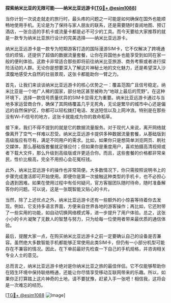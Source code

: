 **探索纳米比亚的无限可能——纳米比亚远游卡[[TG💪+ @esim1088](https://t.me/s/esim1088)]**

当你计划一次说走就走的旅行时，最头疼的问题之一可能是如何确保在国外也能顺畅地使用手机。无论是为了保持与家人朋友的联系，还是需要随时查阅地图、预订酒店，一张合适的手机卡或流量卡都是必不可少的工具。而今天要给大家推荐的就是一款专为纳米比亚旅行设计的完美选择——纳米比亚远游卡。

纳米比亚远游卡是一款专为短期游客打造的国际漫游SIM卡，它不仅解决了跨境通信的烦恼，还提供了超值的数据流量套餐，让你在异国他乡也能享受到如同在家一般的便利体验。这款卡非常适合那些即将前往纳米比亚旅游、商务考察或者进行探险活动的人群。无论你是想要深入了解这片神秘土地的文化魅力，还是希望深入沙漠腹地感受大自然的壮丽景观，这张卡都能助你一臂之力。

首先，让我们来谈谈纳米比亚远游卡的核心优势之一：覆盖范围广且信号稳定。纳米比亚是一个地广人稀的国家，部分地区甚至被称为“地球上最后的荒野”。在这种环境下，选择一款信号质量优异的SIM卡显得尤为重要。纳米比亚远游卡通过与当地多家运营商合作，确保了其网络覆盖几乎无死角，无论是繁华的城市中心还是偏远的自然保护区，你都可以轻松拨打电话、发送短信以及上网冲浪。特别是在那些没有Wi-Fi信号的地方，这张卡就能成为你的救命稻草。

接下来，我们不得不提到的就是它的数据流量服务。对于现代人来说，离开网络就像离开了空气一样难以忍受。纳米比亚远游卡提供多种数据流量套餐，从基础版到高级版应有尽有，满足不同用户的需求。比如，如果你只是想简单浏览网页、刷社交媒体，那么基础版套餐就足够应付；但如果你是重度用户，喜欢拍摄高清视频或者下载大文件，那么升级到高级版或许更适合你。而且，这些套餐的价格都非常亲民，性价比极高，完全不用担心会花冤枉钱。

此外，纳米比亚远游卡的操作也非常简便。大多数情况下，你只需按照说明书上的步骤完成激活即可开始使用。即便你是第一次接触这种类型的手机卡，也不必担心会遇到困难。如果在使用过程中有任何疑问，官方客服团队随时待命，随时准备解答你的问题。可以说，这是一张既智能又贴心的卡片。

当然，除了上述优点之外，纳米比亚远游卡还有一些额外的小惊喜等待着你去发现。例如，它支持多语言界面，方便来自世界各地的游客操作；再比如，它还附带了一些实用的功能，如自动切换网络模式等，进一步提升了用户体验。总之，这张小小的卡片凝聚了无数人的智慧与努力，只为给每一位使用者带来最优质的通信体验。

最后，提醒大家一点，在购买纳米比亚远游卡之前一定要确认自己的设备是否兼容。虽然绝大多数智能手机都能够正常使用此类SIM卡，但仍有一小部分机型可能存在不兼容的情况。因此，在下单前最好先检查一下自己的手机规格，并咨询相关专业人士的意见。

总而言之，纳米比亚远游卡绝对是你纳米比亚之旅的最佳伴侣。它不仅能够帮助你在陌生环境中保持联络畅通，还能让你尽情享受移动互联网带来的乐趣。所以，如果你正打算踏上这片神奇的土地，请不要犹豫，赶紧入手一张吧！相信我，这将会是一次难忘的经历。

[[TG💪+ @esim1088](https://t.me/s/esim1088) ![Image](https://i.postimg.cc/4NQfJmqS/Snipaste-2025-05-13-00-14-12.png)]